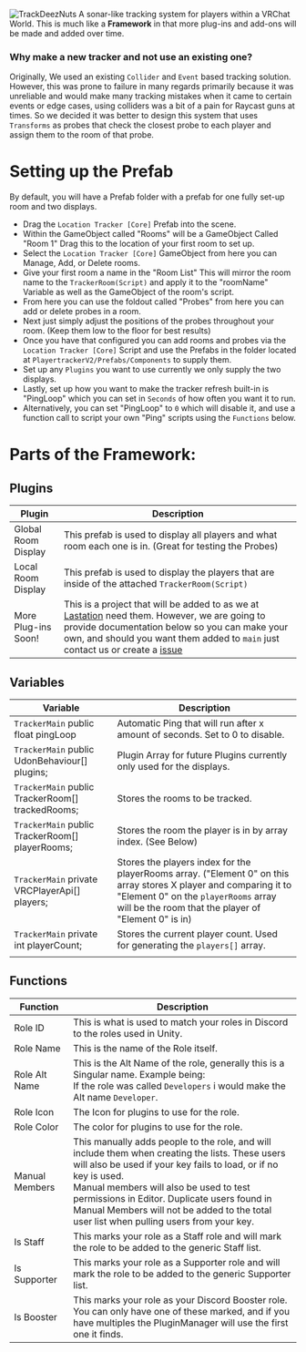 
![TrackDeezNuts](playertracker.png)
A sonar-like tracking system for players within a VRChat World.
This is much like a **Framework** in that more plug-ins and add-ons will be made and added over time.
### Why make a new tracker and not use an existing one?
Originally, We used an existing `Collider` and `Event` based tracking solution. However, this was prone to failure in many regards primarily because it was unreliable and would make many tracking mistakes when it came to certain events or edge cases, using colliders was a bit of a pain for Raycast guns at times. So we decided it was better to design this system that uses `Transforms` as probes that check the closest probe to each player and assign them to the room of that probe.

# Setting up the Prefab
By default, you will have a Prefab folder with a prefab for one fully set-up room and two displays.
- Drag the `Location Tracker [Core]` Prefab into the scene.
- Within the GameObject called "Rooms" will be a GameObject Called "Room 1" Drag this to the location of your first room to set up.
- Select the `Location Tracker [Core]` GameObject from here you can Manage, Add, or Delete rooms.
- Give your first room a name in the "Room List" This will mirror the room name to the `TrackerRoom(Script)` and apply it to the "roomName" Variable as well as the GameObject of the room's script.
- From here you can use the foldout called "Probes" from here you can add or delete probes in a room.
- Next just simply adjust the positions of the probes throughout your room. (Keep them low to the floor for best results)
- Once you have that configured you can add rooms and probes via the `Location Tracker [Core]` Script and use the Prefabs in the folder located at `PlayertrackerV2/Prefabs/Components` to supply them.
- Set up any `Plugins` you want to use currently we only supply the two displays.
- Lastly, set up how you want to make the tracker refresh built-in is "PingLoop" which you can set in `Seconds` of how often you want it to run.
- Alternatively, you can set "PingLoop" to `0` which will disable it, and use a function call to script your own "Ping" scripts using the `Functions` below.



# Parts of the Framework:

## Plugins

| Plugin       | Description                                                                                                                                                                                                                                                                                                                                                |
|----------------|------------------------------------------------------------------------------------------------------------------------------------------------------------------------------------------------------------------------------------------------------------------------------------------------------------------------------------------------------------|
| Global Room Display | This prefab is used to display all players and what room each one is in. (Great for testing the Probes)                                                                                                                                                                                                                                                                            |
| Local Room Display | This prefab is used to display the players that are inside of the attached `TrackerRoom(Script)`                                                                                                                                                                                                                                                                                                                        |
| More Plug-ins Soon!  | This is a project that will be added to as we at [Lastation](https://discord.gg/lastation) need them. However, we are going to provide documentation below so you can make your own, and should you want them added to `main` just contact us or create a [issue](https://github.com/LastationVRChat/Lastation-Player-Tracker/issues)                                                                                                                                                                                        |

## Variables

| Variable       | Description                                                                                                                                                                                                                                                                                                                                                |
|----------------|------------------------------------------------------------------------------------------------------------------------------------------------------------------------------------------------------------------------------------------------------------------------------------------------------------------------------------------------------------|
| `TrackerMain` public float pingLoop | Automatic Ping that will run after x amount of seconds. Set to 0 to disable.                                                                                                                                                                                                                                                                            |
| `TrackerMain` public UdonBehaviour[] plugins; | Plugin Array for future Plugins currently only used for the displays.                                                                                                                                                                                                                                                                                                                     |
| `TrackerMain` public TrackerRoom[] trackedRooms; | Stores the rooms to be tracked.                                                                                                                                                                                                                                                                                          |
| `TrackerMain` public TrackerRoom[] playerRooms; | Stores the room the player is in by array index. (See Below)                                                                                                                                                                                                                                                                                                               |
| `TrackerMain` private VRCPlayerApi[] players; | Stores the players index for the playerRooms array. ("Element 0" on this array stores X player and comparing it to "Element 0" on the `playerRooms` array will be the room that the player of "Element 0" is in)                                                                                                                                                                                                                                                                                                              |
| `TrackerMain` private int playerCount; | Stores the current player count. Used for generating the `players[]` array.                                                                                                                                                                                                       
                                    |

## Functions

| Function       | Description                                                                                                                                                                                                                                                                                                                                                |
|----------------|------------------------------------------------------------------------------------------------------------------------------------------------------------------------------------------------------------------------------------------------------------------------------------------------------------------------------------------------------------|
| Role ID        | This is what is used to match your roles in Discord to the roles used in Unity.                                                                                                                                                                                                                                                                            |
| Role Name      | This is the name of the Role itself.                                                                                                                                                                                                                                                                                                                       |
| Role Alt Name  | This is the Alt Name of the role, generally this is a Singular name. Example being:<br>If the role was called `Developers` i would make the Alt name `Developer`.                                                                                                                                                                                          |
| Role Icon      | The Icon for plugins to use for the role.                                                                                                                                                                                                                                                                                                                  |
| Role Color     | The color for plugins to use for the role.                                                                                                                                                                                                                                                                                                                 |
| Manual Members | This manually adds people to the role, and will include them when creating the lists. These users will also be used if your key fails to load, or if no key is used.<br>Manual members will also be used to test permissions in Editor. Duplicate users found in Manual Members will not be added to the total user list when pulling users from your key. |
| Is Staff       | This marks your role as a Staff role and will mark the role to be added to the generic Staff list.                                                                                                                                                                                                                                                         |
| Is Supporter   | This marks your role as a Supporter role and will mark the role to be added to the generic Supporter list.                                                                                                                                                                                                                                                 |
| Is Booster     | This marks your role as your Discord Booster role. You can only have one of these marked, and if you have multiples the PluginManager will use the first one it finds.                                                                                                                                                                                     |
